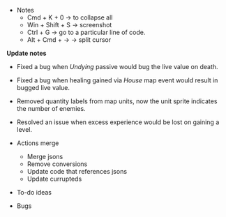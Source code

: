 - Notes
    - Cmd + K + 0      -> to collapse all
    - Win + Shift + S  -> screenshot
    - Ctrl + G         -> go to a particular line of code.
    - Alt + Cmd + ->   -> split cursor

**Update notes**
- Fixed a bug when *Undying* passive would bug the live value on death.
- Fixed a bug when healing gained via *House* map event would result in bugged live value.
- Removed quantity labels from map units, now the unit sprite indicates the number of enemies.
- Resolved an issue when excess experience would be lost on gaining a level.

- Actions merge
    - Merge jsons
    - Remove conversions
    - Update code that references jsons
    - Update currupteds

- To-do ideas

- Bugs